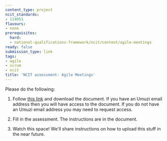 ```yaml
---
content_type: project
ncit_standards:
- 114051
flavours:
- none
prerequisites:
  hard: 
  - national-qualifications-framework/ncit/content/agile-meetings
ready: false
submission_type: link 
tags:
- agile
- scrum
- ncit
title: 'NCIT assessment: Agile Meetings'
---
```


Please do the following:

1. Follow [this link]([https://link](https://drive.google.com/file/d/1pgd1kxFYtI56wIsh4p6rMIA3BV6dk-BG/view?usp=sharing)) and download the document. If you have an Umuzi email address then you will have access to the document. If you do not have an Umuzi email address you may need to request access.

2. Fill in the assessment. The instructions are in the document. 
   
3. Watch this space! We'll share instructions on how to upload this stuff in the near future.